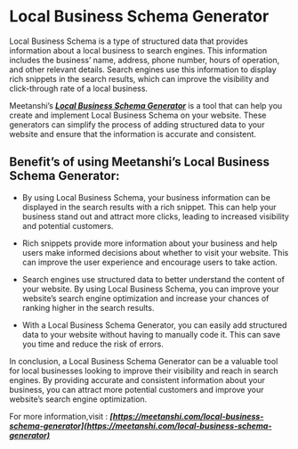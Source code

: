# Local Business Schema Generator

Local Business Schema is a type of structured data that provides information about a local business to search engines. This information includes the business’ name, address, phone number, hours of operation, and other relevant details. Search engines use this information to display rich snippets in the search results, which can improve the visibility and click-through rate of a local business.

Meetanshi’s ***[Local Business Schema Generator](https://meetanshi.com/local-business-schema-generator)*** is a tool that can help you create and implement Local Business Schema on your website. These generators can simplify the process of adding structured data to your website and ensure that the information is accurate and consistent.

## Benefit’s of using Meetanshi’s Local Business Schema Generator:

*  By using Local Business Schema, your business information can be displayed in the search results with a rich snippet. This can help your business stand out and attract more clicks, leading to increased visibility and potential customers.

* Rich snippets provide more information about your business and help users make informed decisions about whether to visit your website. This can improve the user experience and encourage users to take action.

* Search engines use structured data to better understand the content of your website. By using Local Business Schema, you can improve your website’s search engine optimization and increase your chances of ranking higher in the search results.

* With a Local Business Schema Generator, you can easily add structured data to your website without having to manually code it. This can save you time and reduce the risk of errors.

In conclusion, a Local Business Schema Generator can be a valuable tool for local businesses looking to improve their visibility and reach in search engines. By providing accurate and consistent information about your business, you can attract more potential customers and improve your website’s search engine optimization.

For more information,visit : ***[https://meetanshi.com/local-business-schema-generator](https://meetanshi.com/local-business-schema-generator)***


